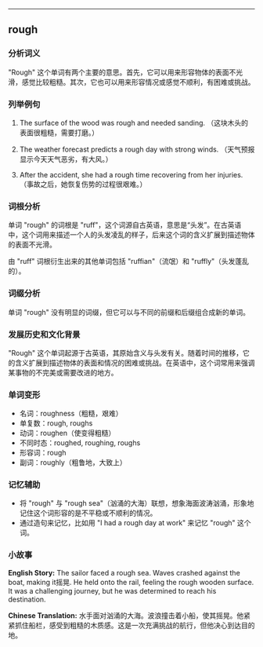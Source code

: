 
---------------
## rough
### 分析词义
"Rough" 这个单词有两个主要的意思。首先，它可以用来形容物体的表面不光滑，感觉比较粗糙。其次，它也可以用来形容情况或感觉不顺利，有困难或挑战。

### 列举例句
1. The surface of the wood was rough and needed sanding.
   （这块木头的表面很粗糙，需要打磨。）

2. The weather forecast predicts a rough day with strong winds.
   （天气预报显示今天天气恶劣，有大风。）

3. After the accident, she had a rough time recovering from her injuries.
   （事故之后，她恢复伤势的过程很艰难。）

### 词根分析
单词 "rough" 的词根是 "ruff"，这个词源自古英语，意思是“头发”。在古英语中，这个词用来描述一个人的头发凌乱的样子，后来这个词的含义扩展到描述物体的表面不光滑。

由 "ruff" 词根衍生出来的其他单词包括 "ruffian"（流氓）和 "ruffly"（头发蓬乱的）。

### 词缀分析
单词 "rough" 没有明显的词缀，但它可以与不同的前缀和后缀组合成新的单词。

### 发展历史和文化背景
"Rough" 这个单词起源于古英语，其原始含义与头发有关。随着时间的推移，它的含义扩展到描述物体的表面和情况的困难或挑战。在英语中，这个词常用来强调某事物的不完美或需要改进的地方。

### 单词变形
- 名词：roughness（粗糙，艰难）
- 单复数：rough, roughs
- 动词：roughen（使变得粗糙）
- 不同时态：roughed, roughing, roughs
- 形容词：rough
- 副词：roughly（粗鲁地，大致上）

### 记忆辅助
- 将 "rough" 与 "rough sea"（汹涌的大海）联想，想象海面波涛汹涌，形象地记住这个词形容的是不平稳或不顺利的情况。
- 通过造句来记忆，比如用 "I had a rough day at work" 来记忆 "rough" 这个词。

### 小故事
**English Story:**
The sailor faced a rough sea. Waves crashed against the boat, making it摇晃. He held onto the rail, feeling the rough wooden surface. It was a challenging journey, but he was determined to reach his destination.

**Chinese Translation:**
水手面对汹涌的大海。波浪撞击着小船，使其摇晃。他紧紧抓住船栏，感受到粗糙的木质感。这是一次充满挑战的航行，但他决心到达目的地。

